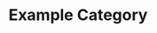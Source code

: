 ---
title: Example Category
description: A description of this category
image:

# Badge style
style:
    background: "#2a9d8f"
    color: "#fff"
draft: "true"
---